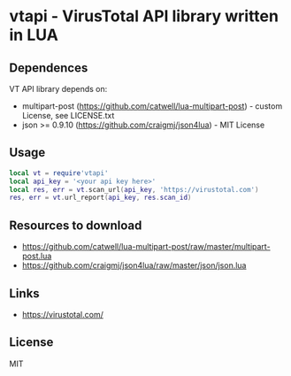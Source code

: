 # vtapi - VirusTotal API library written in LUA

## Dependences
VT API library depends on:
* multipart-post (https://github.com/catwell/lua-multipart-post) - custom License, see LICENSE.txt
* json >= 0.9.10 (https://github.com/craigmj/json4lua) - MIT License

## Usage
```lua
local vt = require'vtapi'
local api_key = '<your api key here>'
local res, err = vt.scan_url(api_key, 'https://virustotal.com')
res, err = vt.url_report(api_key, res.scan_id)
```

## Resources to download
* https://github.com/catwell/lua-multipart-post/raw/master/multipart-post.lua
* https://github.com/craigmj/json4lua/raw/master/json/json.lua

## Links
* https://virustotal.com/

## License
MIT
